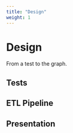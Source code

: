 ```yaml
---
title: "Design"
weight: 1
---
```


# Design

From a test to the graph.

## Tests

## ETL Pipeline

## Presentation
